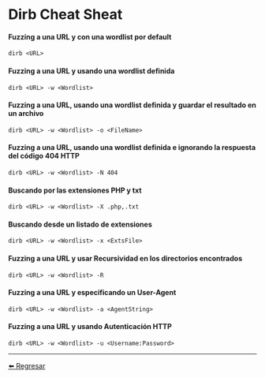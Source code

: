 # Dirb Cheat Sheat

#### Fuzzing a una URL y con una wordlist por default
```
dirb <URL>
```

#### Fuzzing a una URL y usando una wordlist definida
```
dirb <URL> -w <Wordlist>
```

#### Fuzzing a una URL, usando una wordlist definida y guardar el resultado en un archivo
```
dirb <URL> -w <Wordlist> -o <FileName>
```

#### Fuzzing a una URL, usando una wordlist definida e ignorando la respuesta del código 404 HTTP
```
dirb <URL> -w <Wordlist> -N 404
```

#### Buscando por las extensiones PHP y txt
```
dirb <URL> -w <Wordlist> -X .php,.txt
```

#### Buscando desde un listado de extensiones
```
dirb <URL> -w <Wordlist> -x <ExtsFile>
```

#### Fuzzing a una URL y usar Recursividad en los directorios encontrados
```
dirb <URL> -w <Wordlist> -R
```

#### Fuzzing a una URL y especificando un User-Agent
```
dirb <URL> -w <Wordlist> -a <AgentString>
```

#### Fuzzing a una URL y usando Autenticación HTTP
```
dirb <URL> -w <Wordlist> -u <Username:Password>
```

---

[:arrow_left: Regresar](https://github.com/m4lal0/cheatsheets)
